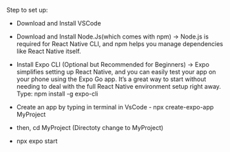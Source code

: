  Step to set up: 
- Download and Install VSCode

- Download and Install Node.Js(which comes with npm) 
-> Node.js is required for React Native CLI, and npm helps you manage dependencies like React Native itself.

-   Install Expo CLI (Optional but Recommended for Beginners) 
-> Expo simplifies setting up React Native, and you can easily test your app on your phone using the Expo Go app. It’s a great way to start without needing to deal with the full React Native environment setup right away. Type: npm install -g expo-cli

- Create an app by typing in terminal in VsCode - npx create-expo-app MyProject

- then, cd MyProject (Directoty change to MyProject)

- npx expo start

